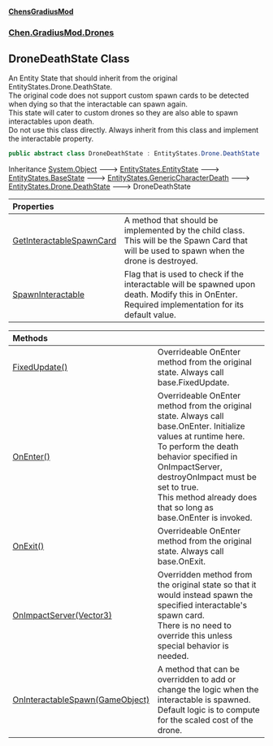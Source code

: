 #### [ChensGradiusMod](index 'index')
### [Chen.GradiusMod.Drones](Y_iPobZkdIiJ9feSuBjDaQ 'Chen.GradiusMod.Drones')
## DroneDeathState Class
An Entity State that should inherit from the original EntityStates.Drone.DeathState.  
The original code does not support custom spawn cards to be detected when dying so that the interactable can spawn again.  
This state will cater to custom drones so they are also able to spawn interactables upon death.  
Do not use this class directly. Always inherit from this class and implement the interactable property.  
```csharp
public abstract class DroneDeathState : EntityStates.Drone.DeathState
```

Inheritance [System.Object](https://docs.microsoft.com/en-us/dotnet/api/System.Object 'System.Object') &#129106; [EntityStates.EntityState](https://docs.microsoft.com/en-us/dotnet/api/EntityStates.EntityState 'EntityStates.EntityState') &#129106; [EntityStates.BaseState](https://docs.microsoft.com/en-us/dotnet/api/EntityStates.BaseState 'EntityStates.BaseState') &#129106; [EntityStates.GenericCharacterDeath](https://docs.microsoft.com/en-us/dotnet/api/EntityStates.GenericCharacterDeath 'EntityStates.GenericCharacterDeath') &#129106; [EntityStates.Drone.DeathState](https://docs.microsoft.com/en-us/dotnet/api/EntityStates.Drone.DeathState 'EntityStates.Drone.DeathState') &#129106; DroneDeathState  

| Properties | |
| :--- | :--- |
| [GetInteractableSpawnCard](fPzGImTkoqopnsJgbBDlIA 'Chen.GradiusMod.Drones.DroneDeathState.GetInteractableSpawnCard') | A method that should be implemented by the child class. This will be the Spawn Card that will be used to spawn when the drone is destroyed.<br/> |
| [SpawnInteractable](KbAWTnEvyY3NXvhEVLKXFg 'Chen.GradiusMod.Drones.DroneDeathState.SpawnInteractable') | Flag that is used to check if the interactable will be spawned upon death. Modify this in OnEnter.<br/>Required implementation for its default value.<br/> |

| Methods | |
| :--- | :--- |
| [FixedUpdate()](2AqJyYy_iWUfEyKdaA+9Rw 'Chen.GradiusMod.Drones.DroneDeathState.FixedUpdate()') | Overrideable OnEnter method from the original state. Always call base.FixedUpdate.<br/> |
| [OnEnter()](FPuV2SVv3WwBJucxoS5Gmg 'Chen.GradiusMod.Drones.DroneDeathState.OnEnter()') | Overrideable OnEnter method from the original state. Always call base.OnEnter. Initialize values at runtime here.<br/>To perform the death behavior specified in OnImpactServer, destroyOnImpact must be set to true.<br/>This method already does that so long as base.OnEnter is invoked.<br/> |
| [OnExit()](nPq+dCp76qxAoa7RhXmUOQ 'Chen.GradiusMod.Drones.DroneDeathState.OnExit()') | Overrideable OnEnter method from the original state. Always call base.OnExit.<br/> |
| [OnImpactServer(Vector3)](DqMybqvd0GvG24TnEiDQOw 'Chen.GradiusMod.Drones.DroneDeathState.OnImpactServer(UnityEngine.Vector3)') | Overridden method from the original state so that it would instead spawn the specified interactable's spawn card.<br/>There is no need to override this unless special behavior is needed.<br/> |
| [OnInteractableSpawn(GameObject)](8rmrVlQPh8iJSQwNPDpGMw 'Chen.GradiusMod.Drones.DroneDeathState.OnInteractableSpawn(UnityEngine.GameObject)') | A method that can be overridden to add or change the logic when the interactable is spawned.<br/>Default logic is to compute for the scaled cost of the drone.<br/> |
